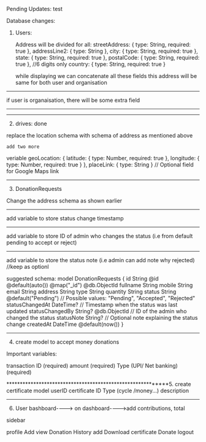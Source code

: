 Pending Updates:
test

Database changes:

1.  Users:

    Address will be divided for all:
    streetAddress: { type: String, required: true },
    addressLine2: { type: String },
    city: { type: String, required: true },
    state: { type: String, required: true },
    postalCode: { type: String, required: true }, //6 digits only
    country: { type: String, required: true }

    while displaying we can concatenate all these fields
    this address will be same for both user and organisation

---

if user is organaisation, there will be some extra field

---

---

2. drives: done

replace the location schema with schema of address as mentioned above

    add two more

veriable
geoLocation: {
latitude: { type: Number, required: true },
longitude: { type: Number, required: true }
},
placeLink: { type: String } // Optional field for Google Maps link

---

3. DonationRequests

Change the address schema as shown earlier

---

add variable to store status change timestamp

---

add variable to store ID of admin who changes the status (i.e from default pending to accept or reject)

---

add variable to store the status note (i.e admin can add note why rejected) //keep as optionl

suggested schema:
model DonationRequests {
id String @id @default(auto()) @map("\_id") @db.ObjectId
fullname String
mobile String
email String
address String
type String
quantity String
status String @default("Pending") // Possible values: "Pending", "Accepted", "Rejected"
statusChangedAt DateTime? // Timestamp when the status was last updated
statusChangedBy String? @db.ObjectId // ID of the admin who changed the status
statusNote String? // Optional note explaining the status change
createdAt DateTime @default(now())
}

---

4. create model to accept money donations

Important variables:

transaction ID (required)
amount (required)
Type (UPI/ Net banking) (required)

****************************\*\*\*****************************5. create certificate model
userID
certificate ID
Type (cycle /money...)
description

---

6. User bashboard---->
   on dashboard---->add contributions, total

sidebar

profile
Add view Donation History
add Download certificate
Donate
logout
